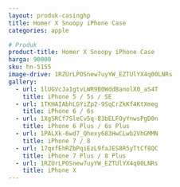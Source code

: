 ```yaml
---
layout: produk-casinghp
title: Homer X Snoopy iPhone Case
categories: apple

# Produk
product-title: Homer X Snoopy iPhone Case
harga: 90000
sku: hn-5155
image-drive: 1RZUrLPOSnew7uyYW_EZTUlYX4q00LNRs
gallery:
  - url: 1lUGVcJa1gtvLWR9B0WddBanolX0_aS4T
    title: iPhone 5 / 5s / SE
  - url: 1TKHAIAbhLGYiZp2-9SqCrZkKf4KtXmeg
    title: iPhone 6 / 6s
  - url: 1XgSRCf7SleCv5q-83bELFOyYnwsPgD0n
    title: iPhone 6 Plus / 6s Plus
  - url: 1PALXk-6wd7_Qhexy683HwCLwb2VhGMMN
    title: iPhone 7 / 8
  - url: 17qxfEhRZbPqiEzL9faJES8R5yTtCf8QC
    title: iPhone 7 Plus / 8 Plus
  - url: 1RZUrLPOSnew7uyYW_EZTUlYX4q00LNRs
    title: iPhone X
---
```

